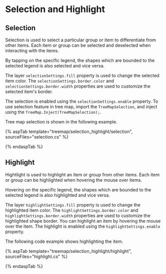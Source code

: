 # Selection and Highlight

## Selection

Selection is used to select a particular group or item to differentiate from other items. Each item or group can be selected and deselected when interacting with the items.

By tapping on the specific legend, the shapes which are bounded to the selected legend is also selected and vice versa.

The layer `selectionSettings.fill` property is used to change the selected item color. The `selectionSettings.border.color` and `selectionSettings.border.width` properties are used to customize the selected item's border.

The selection is enabled using the `selectionSettings.enable` property. To use selection feature in tree map, import the `TreeMapSelection`, and inject using the `TreeMap.Inject(TreeMapSelection);`.

Tree map selection is shown in the following example.

{% aspTab template="treemap/selection_highlight/selection", sourceFiles="selection.cs" %}

{% endaspTab %}

## Highlight

Hightlight is used to highlight an item or group from other items. Each item or group can be highlighted when hovering the mouse over items.

Hovering on the specific legend, the shapes which are bounded to the selected legend is also highlighted and vice versa.

The layer `highlightSettings.fill` property is used to change the highlighted item color. The `highlightSettings.border.color` and `highlightSettings.border.width` properties are used to customize the highlighted shape border. You can highlight an item by hovering the mouse over the item. The highlight is enabled using the `highlightSettings.enable` property.

The following code example shows highlighting the item.

{% aspTab template="treemap/selection_highlight/highlight", sourceFiles="highlight.cs" %}

{% endaspTab %}